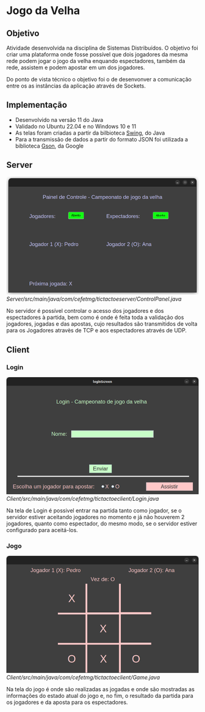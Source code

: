 # Jogo da Velha

## Objetivo
Atividade desenvolvida na disciplina de Sistemas Distribuídos. O objetivo foi criar uma plataforma onde fosse possível que dois jogadores da mesma rede podem jogar o jogo da velha enquando espectadores, também da rede, assistem e podem apostar em um dos jogadores. 

Do ponto de vista técnico o objetivo foi o de desenvonver a comunicação entre os as instâncias da aplicação através de Sockets.

## Implementação
- Desenvolvido na versão 11 do Java
- Validado no Ubuntu 22.04 e no Windows 10 e 11
- As telas foram criadas a partir da bilbioteca [Swing](https://docs.oracle.com/javase/8/docs/api/index.html?javax/swing/package-summary.html), do Java
- Para a transmissão de dados a partir do formato JSON foi utilizada a biblioteca [Gson](https://github.com/google/gson), da Google

## Server
![Control Panel](https://github.com/JoaoVictorFdeBarros/TicTacToe/blob/master/images/ControlPanel.png)
*Server/src/main/java/com/cefetmg/tictactoeserver/ControlPanel.java*

No servidor é possível controlar o acesso dos jogadores e dos espectadores à partida, bem como é onde é feita toda a validação dos jogadores, jogadas e das apostas, cujo resultados são transmitidos de volta para os Jogadores atravès de TCP e aos espectadores através de UDP.

## Client

### Login
![Login](https://github.com/JoaoVictorFdeBarros/TicTacToe/blob/master/images/login.png)
*Client/src/main/java/com/cefetmg/tictactoeclient/Login.java*

Na tela de Login é possivel entrar na partida tanto como jogador, se o servidor estiver aceitando jogadores no momento e já não houverem 2 jogadores, quanto como espectador, do mesmo modo, se o servidor estiver configurado para aceitá-los.

### Jogo
![Jogo](https://github.com/JoaoVictorFdeBarros/TicTacToe/blob/master/images/game.png)
*Client/src/main/java/com/cefetmg/tictactoeclient/Game.java*

Na tela do jogo é onde são realizadas as jogadas e onde são mostradas as informações do estado atual do jogo e, no fim, o resultado da partida para os jogadores e da aposta para os espectadores.

